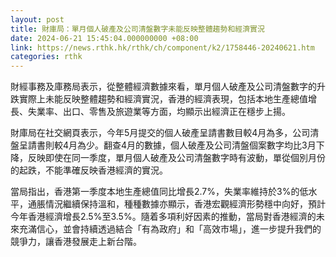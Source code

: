 ```yaml
---
layout: post
title: 財庫局：單月個人破產及公司清盤數字未能反映整體趨勢和經濟實況
date: 2024-06-21 15:45:04.000000000 +08:00
link: https://news.rthk.hk/rthk/ch/component/k2/1758446-20240621.htm
categories: rthk
---
```


財經事務及庫務局表示，從整體經濟數據來看，單月個人破產及公司清盤數字的升跌實際上未能反映整體趨勢和經濟實況，香港的經濟表現，包括本地生產總值增長、失業率、出口、零售及旅遊業等方面，均顯示出經濟正在穩步上揚。

財庫局在社交網頁表示，今年5月提交的個人破產呈請書數目較4月為多，公司清盤呈請書則較4月為少。翻查4月的數據，個人破產及公司清盤個案數字均比3月下降，反映即使在同一季度，單月個人破產及公司清盤數字時有波動，單從個別月份的起跌，不能準確反映香港經濟的實況。

當局指出，香港第一季度本地生產總值同比增長2.7%，失業率維持於3%的低水平，通脹情況繼續保持溫和，種種數據亦顯示，香港宏觀經濟形勢穩中向好，預計今年香港經濟增長2.5%至3.5%。隨着多項利好因素的推動，當局對香港經濟的未來充滿信心，並會持續透過結合「有為政府」和「高效市場」，進一步提升我們的競爭力，讓香港發展走上新台階。
